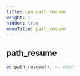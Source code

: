 ```yaml
---
title: Lua path_resume
weight: 1
hidden: true
menuTitle: path_resume
---
```

## path_resume
```lua
eq:path_resume(); -- void
```